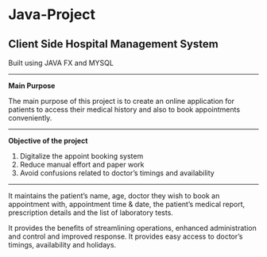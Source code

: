 # Java-Project
## Client Side Hospital Management System

Built using JAVA FX and MYSQL

---
**Main Purpose**

The main purpose of this project is to create an online application for patients to access their medical history and also to book appointments conveniently.

---

**Objective of the project**

1. Digitalize the appoint booking system
2. Reduce manual effort and paper work
3. Avoid confusions related to doctor’s timings and availability

---

It maintains the patient’s name, age, doctor they wish to book an appointment with, appointment time & date, the patient’s medical report, prescription details and the list of laboratory tests.

It provides the benefits of streamlining operations, enhanced administration and control and improved response. It provides easy access to doctor’s timings, availability and holidays. 

